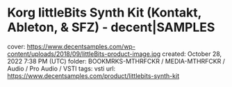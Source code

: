 # Korg littleBits Synth Kit (Kontakt, Ableton, & SFZ) - decent|SAMPLES

cover: https://www.decentsamples.com/wp-content/uploads/2018/09/littleBits-product-image.jpg
created: October 28, 2022 7:38 PM (UTC)
folder: BOOKMRKS-MTHRFCKR / MEDIA-MTHRFCKR / Audio / Pro Audio / VSTI
tags: vsti
url: https://www.decentsamples.com/product/littlebits-synth-kit